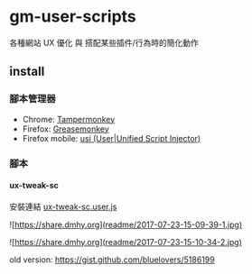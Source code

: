 # gm-user-scripts

各種網站 UX 優化 與 搭配某些插件/行為時的簡化動作

## install

### 腳本管理器

- Chrome: [Tampermonkey](https://chrome.google.com/webstore/detail/tampermonkey/dhdgffkkebhmkfjojejmpbldmpobfkfo)
- Firefox: [Greasemonkey](https://addons.mozilla.org/firefox/addon/greasemonkey/)
- Firefox mobile: [usi (User|Unified Script Injector)](https://addons.mozilla.org/firefox/addon/userunified-script-injector/) 

### 腳本

#### ux-tweak-sc

安裝連結 [ux-tweak-sc.user.js](https://github.com/bluelovers/gm-user-scripts/raw/master/dist/ux-tweak-sc.user.js)

![https://share.dmhy.org](readme/2017-07-23-15-09-39-1.jpg)

![https://share.dmhy.org](readme/2017-07-23-15-10-34-2.jpg)

old version: https://gist.github.com/bluelovers/5186199
